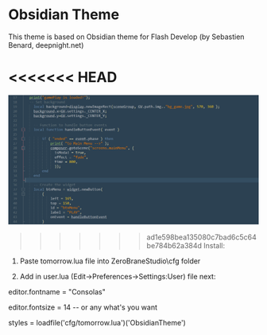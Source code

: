 Obsidian Theme
==============

This theme is based on Obsidian theme for Flash Develop (by Sebastien Benard, deepnight.net)

<<<<<<< HEAD
=======
![screenshot](https://raw.githubusercontent.com/cforf/obsidiantheme_zbs/master/code.png)

>>>>>>> ad1e598bea135080c7bad6c5c64be784b62a384d
Install:

1. Paste tomorrow.lua file into ZeroBraneStudio\cfg folder

2. Add in user.lua (Edit->Preferences->Settings:User) file next:

editor.fontname = "Consolas"

editor.fontsize = 14 -- or any what's you want

styles = loadfile('cfg/tomorrow.lua')('ObsidianTheme')
